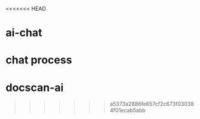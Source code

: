 <<<<<<< HEAD
# ai-chat
chat process
=======
# docscan-ai
>>>>>>> a5373a2886fe657cf2c673f030384f01ecab5abb
